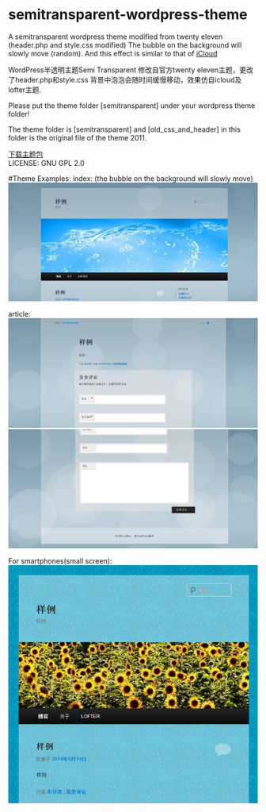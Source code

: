 semitransparent-wordpress-theme
===============================

A semitransparent wordpress theme modified from twenty eleven (header.php and style.css modified)
The bubble on the background will slowly move (random). And this effect is similar to that of <a href="https://www.icloud.com/">iCloud</a>

WordPress半透明主题Semi Transparent 修改自官方twenty eleven主题，更改了header.php和style.css 
背景中泡泡会随时间缓慢移动，效果仿自icloud及lofter主题.  

Please put the theme folder [semitransparent] under your wordpress theme folder!

The theme folder is [semitransparent] and [old_css_and_header] in this folder is the original file of the theme 2011.  
  
[下载主题包](https://github.com/zeruniverse/semitransparent-wordpress-theme/releases/tag/v1.5)  
LICENSE: GNU GPL 2.0  

#Theme Examples:
index: (the bubble on the background will slowly move)
<img src="./example_image/index.PNG" />

article:
<img src="./example_image/spec1.PNG" />
<img src="./example_image/spec2.PNG" />

For smartphones(small screen):
<img src="./example_image/smallscreen.PNG" />
